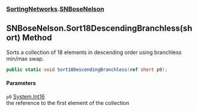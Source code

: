 ### [SortingNetworks](SortingNetworks.md 'SortingNetworks').[SNBoseNelson](SortingNetworks_SNBoseNelson.md 'SortingNetworks.SNBoseNelson')
## SNBoseNelson.Sort18DescendingBranchless(short) Method
Sorts a collection of 18 elements in descending order using branchless min/max swap.  
```csharp
public static void Sort18DescendingBranchless(ref short p0);
```
#### Parameters
<a name='SortingNetworks_SNBoseNelson_Sort18DescendingBranchless(short)_p0'></a>
`p0` [System.Int16](https://docs.microsoft.com/en-us/dotnet/api/System.Int16 'System.Int16')  
the reference to the first element of the collection
  
